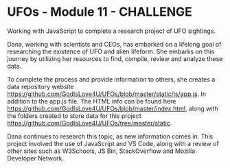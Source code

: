 # UFOs - Module 11 - CHALLENGE

Working with JavaScript to complete a research project of UFO sightings.

Dana, working with scientists and CEOs, has embarked on a lifelong goal of researching the existence of UFO and alien lifeform. She embarks on this journey by utilizing her resources to find, compile, review and analyze these data. 

To complete the process and provide information to others, she creates a data repository website https://github.com/GodIsLove4U/UFOs/blob/master/static/js/app.js. In addition to the app.js file. The HTML info can be found here https://github.com/GodIsLove4U/UFOs/blob/master/index.html, along with the folders created to store data for this project https://github.com/GodIsLove4U/UFOs/tree/master/static. 

Dana continues to research this topic, as new information comes in. This project involved the use of JavaScript and VS Code, along with a review of other sites such as W3Schools, JS Bin, StackOverflow and Mozilla Developer Network. 
